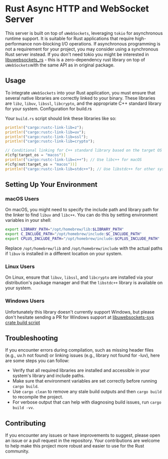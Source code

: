 # Rust Async HTTP and WebSocket Server

This server is built on top of `uWebSockets`, leveraging `tokio` for asynchronous runtime support. It is suitable for
Rust applications that require high-performance non-blocking I/O operations. If asynchronous programming is not a
requirement for your project, you may consider using a synchronous Rust server instead.
If you don't need tokio you might be interested
in [libuwebsockets_rs](https://github.com/GenrikhFetischev/uwebsockets_rs) - this is a zero-dependency rust library on
top of `uWebSockets`with the same API as in original package.

## Usage

To integrate `uWebSockets` into your Rust application, you must ensure that several native libraries are correctly
linked to your binary. These libraries are `libz`, `libuv`, `libssl`, `libcrypto`, and the appropriate C++ standard
library for your system.
Configuration for build.rs

Your `build.rs` script should link these libraries like so:

```rs
println!("cargo:rustc-link-lib=z");
println!("cargo:rustc-link-lib=uv");
println!("cargo:rustc-link-lib=ssl");
println!("cargo:rustc-link-lib=crypto");

// Conditional linking for C++ standard library based on the target OS
#[cfg(target_os = "macos")]
println!("cargo:rustc-link-lib=c++"); // Use libc++ for macOS
#[cfg(not(target_os = "macos"))]
println!("cargo:rustc-link-lib=stdc++"); // Use libstdc++ for other systems
```

## Setting Up Your Environment

### macOS Users

On macOS, you might need to specify the include path and library path for the linker to find `libuv` and `libc++`. You
can do this by setting environment variables in your shell:

```sh
export LIBRARY_PATH="/opt/homebrew/lib:$LIBRARY_PATH"
export C_INCLUDE_PATH="/opt/homebrew/include:$C_INCLUDE_PATH"
export CPLUS_INCLUDE_PATH="/opt/homebrew/include:$CPLUS_INCLUDE_PATH"
```

Replace `/opt/homebrew/lib` and `/opt/homebrew/include` with the actual paths if `libuv` is installed in a different
location on your system.

### Linux Users

On Linux, ensure that `libuv`, `libssl`, and `libcrypto` are installed via your distribution's package manager and that
the `libstdc++` library is available on your system.

### Windows Users

Unfortunately this library doesn't currently support Windows, but please don't hesitate sending a PR for Windows support
at [libuwebsockets-sys crate build script](https://github.com/GenrikhFetischev/libuwebsockets-sys/blob/main/build.rs#L13)

## Troubleshooting

If you encounter errors during compilation, such as missing header files (e.g., uv.h not found) or linking issues (e.g.,
library not found for -luv), here are some steps you can follow:

- Verify that all required libraries are installed and accessible in your system's library and include paths.
- Make sure that environment variables are set correctly before running `cargo build`.
- Use `cargo clean` to remove any stale build outputs and then `cargo build` to recompile the project.
- For verbose output that can help with diagnosing build issues, run `cargo build -vv`.

## Contributing

If you encounter any issues or have improvements to suggest, please open an issue or a pull request in the repository.
Your contributions are welcome to help make this project more robust and easier to use for the Rust community.
